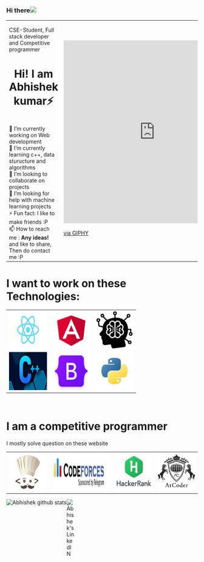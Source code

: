 ### Hi there<img src="https://media.giphy.com/media/hvRJCLFzcasrR4ia7z/giphy.gif" width="25px">
<table>
 <tr>
  <td>
    <p><span class="text-slider-items">CSE-Student, Full stack developer and Competitive programmer</span><strong class="text-slider"></strong></p>
<h1> <center> Hi! I am Abhishek kumar⚡ </center></h1>
<br>🔭 I’m currently working on Web development
<br>🌱 I’m currently learning c++, data sturucture and algorithms
<br>👯 I’m looking to collaborate on projects
<br>🤔 I’m looking for help with machine learning projects
<br>⚡  Fun fact: I like to make friends :P
<br>📫 How to reach me : <a herf="linkedin.com/in/abhishek-kumar-0989bb1bb" Abhishek kumar </a>
<strong> Any ideas! </strong> and like to share, Then do contact me :P
    </td>
    <td>
      <iframe src="https://giphy.com/embed/LmNwrBhejkK9EFP504" width="480" height="480" frameBorder="0" class="giphy-embed" allowFullScreen></iframe><p><a href="https://giphy.com/gifs/memecandy-LmNwrBhejkK9EFP504">via GIPHY</a></p>
    </td>
  </tr>
  </table>
  <h1> I want to work on these Technologies: </h1>
  <table>
<tr>
  <td><img src="react.png" height="100px" width="100px"</td>
   <td><img src="angular.png" height="100px" width="100px"></td>
    <td><img src="machine.png" height="100px" width="100px"></td>
  </tr>
  <tr>
  <td><img src="ccc.PNG" height="100px" width="100px"</td>
   <td><img src="boot.png" height="100px" width="100px"></td>
    <td><img src="python.png" height="100px" width="100px"></td>
  </tr>
 </table>


<br>
<h1> I am a competitive programmer </h1>
<p>I mostly solve question on these website</p>
<table>
<tr>
  <td><img src="codechef.jfif" height="100px" width="100px"</td>
   <td><img src="codeforces.PNG" height="100px" width="155px"></td>
    <td><img src="hacker.jfif" height="100px" width="100px"></td>
    <td><img src="atcoder.png" height="100px" width="100px"></td>
  </tr>
 </table>

 <img align="left" alt= "Abhishek github stats" src="https://github-readme-stats.vercel.app/api?username=inceptionabhishek&show_icons=true&theme=radical">


<a href="linkedin.com/in/abhishek-kumar-0989bb1bb">
  <img align="left" alt="Abhishek's LinkedIN" width="22px" src="https://raw.githubusercontent.com/peterthehan/peterthehan/master/assets/linkedin.svg" />
</a>

</a>
